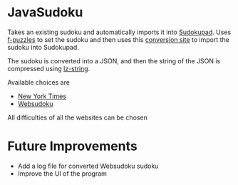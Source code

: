 # JavaSudoku
Takes an existing sudoku and automatically imports it into
[Sudokupad](https://app.crackingthecryptic.com/).
Uses [f-puzzles](https://www.f-puzzles.com/) to set
the sudoku and then uses this [conversion site](https://marktekfan.github.io/sudokupad-penpa-import/)
to import the sudoku into Sudokupad. 

The sudoku is converted into a JSON, and then the string of the 
JSON is compressed using [lz-string](https://github.com/tommyettinger/BlazingChain).

Available choices are 
- [New York Times](https://www.nytimes.com/puzzles/sudoku)
- [Websudoku](https://www.websudoku.com/)

All difficulties of all the websites can be chosen

# Future Improvements

- Add a log file for converted Websudoku sudoku
- Improve the UI of the program

